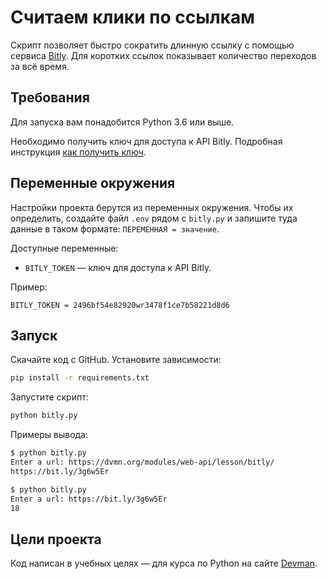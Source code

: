 # Считаем клики по ссылкам

Скрипт позволяет быстро сократить длинную ссылку с помощью сервиса [Bitly](https://bitly.com/).
Для коротких ссылок показывает количество переходов за всё время.

## Требования

Для запуска вам понадобится Python 3.6 или выше.

Необходимо получить ключ для доступа к API Bitly. Подробная инструкция [как получить ключ](https://dev.bitly.com/).

## Переменные окружения

Настройки проекта берутся из переменных окружения. Чтобы их определить, создайте файл `.env` рядом с `bitly.py` и запишите туда данные в таком формате: `ПЕРЕМЕННАЯ = значение`.

Доступные переменные:

- `BITLY_TOKEN` — ключ для доступа к API Bitly. 

Пример:

```env
BITLY_TOKEN = 2496bf54e82920wr3478f1ce7b58221d8d6
```

## Запуск

Скачайте код с GitHub. Установите зависимости:

```sh
pip install -r requirements.txt
```

Запустите скрипт:

```sh
python bitly.py
```

Примеры вывода:
```sh
$ python bitly.py
Enter a url: https://dvmn.org/modules/web-api/lesson/bitly/
https://bit.ly/3g6w5Er
```
```sh
$ python bitly.py
Enter a url: https://bit.ly/3g6w5Er
18
```

## Цели проекта

Код написан в учебных целях — для курса по Python на сайте [Devman](https://dvmn.org).